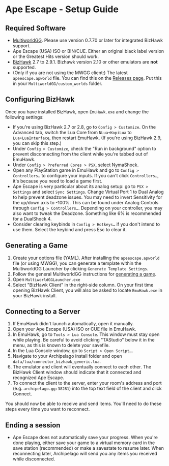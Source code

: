 # Ape Escape - Setup Guide

## Required Software
- [MultiworldGG](https://github.com/MultiworldGG/MultiworldGG/releases). Please use version 0.7.70 or later for integrated
BizHawk support.
- Ape Escape (USA) ISO or BIN/CUE. Either an original black label version or the Greatest Hits version should work.
- [BizHawk](https://tasvideos.org/BizHawk/ReleaseHistory) 2.7 to 2.9.1. Bizhawk version 2.10 or other emulators are **not** supported.
- (Only if you are not using the MWGG client:) The latest `apeescape.apworld` file. You can find this on the [Releases page](https://github.com/Thedragon005/Archipelago-Ape-Escape/releases/latest). Put this in your `MultiworldGG/custom_worlds` folder.

## Configuring BizHawk
Once you have installed BizHawk, open `EmuHawk.exe` and change the following settings:

- If you're using BizHawk 2.7 or 2.8, go to `Config > Customize`. On the Advanced tab, switch the Lua Core from
`NLua+KopiLua` to `Lua+LuaInterface`, then restart EmuHawk. (If you're using BizHawk 2.9, you can skip this step.)
- Under `Config > Customize`, check the "Run in background" option to prevent disconnecting from the client while you're
tabbed out of EmuHawk.
- Under `Config > Preferred Cores > PSX`, select NymaShock.
- Open any PlayStation game in EmuHawk and go to `Config > Controllers…` to configure your inputs. If you can't click
`Controllers…`, it's because you need to load a game first.
- Ape Escape is very particular about its analog setup: go to `PSX > Settings` and select `Sync Settings`. Change Virtual
Port 1 to Dual Analog to help prevent deadzone issues.
You may need to invert Sensitivity for the up/down axis to -100%.
This can be found under Analog Controls through `Config > Controllers…`.
Depending on your controller, you may also want to tweak the Deadzone. Something like 6% is recommended for a DualShock 4.
- Consider clearing keybinds in `Config > Hotkeys…` if you don't intend to use them. Select the keybind and press Esc to
clear it.

## Generating a Game

1. Create your options file (YAML). After installing the `apeescape.apworld` file (or using MWGG), you can generate a template within the MultiworldGG Launcher by clicking `Generate Template Settings`.
2. Follow the general MultiworldGG instructions for [generating a game](https://multiworld.gg/tutorial/Archipelago/setup/en#generating-a-game).
3. Open `MultiworldGGLauncher.exe`
4. Select "BizHawk Client" in the right-side column. On your first time opening BizHawk Client, you will also be asked to
locate `EmuHawk.exe` in your BizHawk install.

## Connecting to a Server

1. If EmuHawk didn't launch automatically, open it manually.
2. Open your Ape Escape (USA) ISO or CUE file in EmuHawk.
3. In EmuHawk, go to `Tools > Lua Console`. This window must stay open while playing. Be careful to avoid clicking "TAStudio" below it in the menu, as this is known to delete your savefile.
4. In the Lua Console window, go to `Script > Open Script…`.
5. Navigate to your Archipelago install folder and open `data/lua/connector_bizhawk_generic.lua`.
6. The emulator and client will eventually connect to each other. The BizHawk Client window should indicate that it
connected and recognized Ape Escape.
7. To connect the client to the server, enter your room's address and port (e.g. `archipelago.gg:38281`) into the
top text field of the client and click Connect.

You should now be able to receive and send items. You'll need to do these steps every time you want to reconnect.

## Ending a session
- Ape Escape does not automatically save your progress. When you're done playing, either save your game to a virtual
memory card in the save station (recommended) or make a savestate to resume later. When reconnecting later, Archipelago
will send you any items you received while disconnected.
